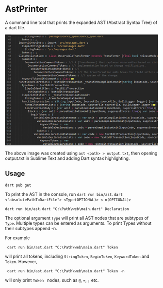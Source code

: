 # AstPrinter

A command line tool that prints the expanded AST (Abstract Syntax Tree) of a dart file.

![Output example](https://raw.githubusercontent.com/GeKorm/docimages/master/astprinter/AST.png)

The above image was created using ```ast <path> > output.txt```, then
opening output.txt in Sublime Text and adding Dart syntax highlighting.

## Usage

```
dart pub get
```
    
To print the AST in the console, run ```dart run bin/ast.dart <"absolutePathToDartFile"> <Type(OPTIONAL)> <-n(OPTIONAL)>```

    dart run bin/ast.dart "C:\Path\web\main.dart" Declaration
The optional argument ```Type``` will print all AST nodes that are subtypes of ```Type```.
Multiple types can be entered as arguments.
To print Types without their subtypes append -n. 

For example

     dart run bin/ast.dart "C:\Path\web\main.dart" Token
will print all tokens, including ```StringToken```, ```BeginToken```, ```KeywordToken```
and ```Token```. However,

     dart run bin/ast.dart "C:\Path\web\main.dart" Token -n
will only print ```Token ``` nodes, such as ```@```, ```=```, ```;``` etc.

